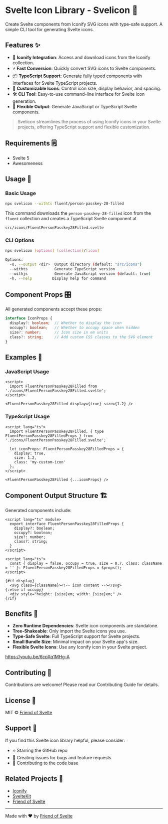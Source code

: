 # Svelte Icon Library - Svelicon 🎨

Create Svelte components from Iconify SVG icons with type-safe support. A simple CLI tool for generating Svelte icons.

## Features ✨

- 🎯 **Iconify Integration**: Access and download icons from the Iconify collection.
- ⚡ **Fast Conversion**: Quickly convert SVG icons to Svelte components.
- 📦 **TypeScript Support**: Generate fully typed components with interfaces for Svelte TypeScript projects.
- 🎨 **Customizable Icons**: Control icon size, display behavior, and spacing.
- 🛠️ **CLI Tool**: Easy-to-use command-line interface for Svelte icon generation.
- 🔄 **Flexible Output**: Generate JavaScript or TypeScript Svelte components.

> Svelicon streamlines the process of using Iconify icons in your Svelte projects, offering TypeScript support and flexible customization.

## Requirements 🗒️

- Svelte 5
- Awesomeness

## Usage 🚀

### Basic Usage

```bash
npx svelicon --withts fluent/person-passkey-28-filled
```

This command downloads the `person-passkey-28-filled` icon from the `fluent` collection and creates a TypeScript Svelte component at 
```
src/icons/FluentPersonPasskey28Filled.svelte
```

### CLI Options

```bash
npx svelicon [options] [collection]/[icon]

Options:
  -o, --output <dir>  Output directory (default: "src/icons")
  --withts            Generate TypeScript version
  --withjs            Generate JavaScript version (default: true)
  -h, --help         Display help for command
```

## Component Props 🎛️

All generated components accept these props:

```typescript
interface IconProps {
  display?: boolean;  // Whether to display the icon
  occupy?: boolean;   // Whether to occupy space when hidden
  size?: number;      // Icon size in em units
  class?: string;     // Add custom CSS classes to the SVG element
}
```

## Examples 📝

### JavaScript Usage

```svelte
<script>
  import FluentPersonPasskey28Filled from './icons/FluentPersonPasskey28Filled.svelte';
</script>

<FluentPersonPasskey28Filled display={true} size={1.2} />
```

### TypeScript Usage

```svelte
<script lang="ts">
  import FluentPersonPasskey28Filled, { type FluentPersonPasskey28FilledProps } from './icons/FluentPersonPasskey28Filled.svelte';
  
  let iconProps: FluentPersonPasskey28FilledProps = {
    display: true,
    size: 1.2,
    class: 'my-custom-icon'
  };
</script>

<FluentPersonPasskey28Filled {...iconProps} />
```

## Component Output Structure 🏗️

Generated components include:

```svelte
<script lang="ts" module>
  export interface FluentPersonPasskey28FilledProps {
    display?: boolean;
    occupy?: boolean;
    size?: number;
    class?: string;
  }
</script>

<script lang="ts">
  const { display = false, occupy = true, size = 0.7, class: className = '' }: FluentPersonPasskey28FilledProps = $props();
</script>

{#if display}
  <svg class={className}><!-- icon content --></svg>
{:else if occupy}
  <div style="height: {size}em; width: {size}em;" />
{/if}
```

## Benefits 🌟

- **Zero Runtime Dependencies**: Svelte icon components are standalone.
- **Tree-Shakeable**: Only import the Svelte icons you use.
- **Type-Safe Svelte**: Full TypeScript support for Svelte projects.
- **Small Bundle Size**: Minimal impact on your Svelte app's size.
- **Flexible Svelte Icons**: Use any Iconify icon in your Svelte project.

https://youtu.be/6cpXq1MHg-A

## Contributing 🤝

Contributions are welcome! Please read our Contributing Guide for details.

## License 📄

MIT © [Friend of Svelte](https://github.com/friendofsvelte)

## Support 💖

If you find this Svelte icon library helpful, please consider:

- ⭐ Starring the GitHub repo
- 🐛 Creating issues for bugs and feature requests
- 🔀 Contributing to the code base

## Related Projects 🔗

- [Iconify](https://iconify.design/)
- [SvelteKit](https://kit.svelte.dev/)
- [Friend of Svelte](https://github.com/friendofsvelte)

---

Made with ❤️ by [Friend of Svelte](https://github.com/friendofsvelte)
